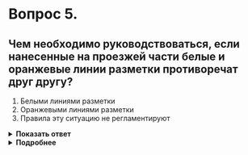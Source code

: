 # Вопрос 5.

## Чем необходимо руководствоваться, если нанесенные на проезжей части белые и оранжевые линии разметки противоречат друг другу?

1. Белыми линиями разметки
2. Оранжевыми линиями разметки
3. Правила эту ситуацию не регламентируют

<details>
<summary><b>Показать ответ</b></summary>
Правильный ответ: 2
</details>
<details>
<summary><b>Подробнее</b></summary>
Постоянная разметка имеет белый цвет. Временная - оранжевый цвет. В случаях, когда линии временной разметки и линии постоянной разметки противоречат друг другу, водители должны руководствоваться линиями временной разметки.
(«Горизонтальная разметка»)
</details>